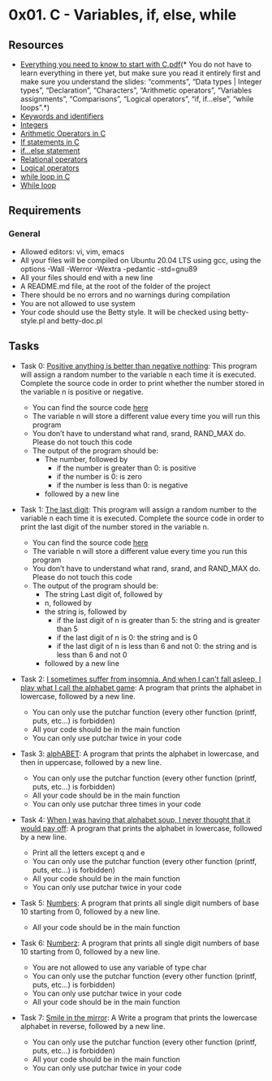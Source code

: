 # 0x01. C - Variables, if, else, while
## Resources

+ [Everything you need to know to start with C.pdf](https://s3.amazonaws.com/alx-intranet.hbtn.io/uploads/misc/2022/4/e0ccf91eec6b977a9e00ed384dc285df9c2772e3.pdf?X-Amz-Algorithm=AWS4-HMAC-SHA256&X-Amz-Credential=AKIARDDGGGOUSBVO6H7D%2F20230317%2Fus-east-1%2Fs3%2Faws4_request&X-Amz-Date=20230317T072607Z&X-Amz-Expires=86400&X-Amz-SignedHeaders=host&X-Amz-Signature=3664136a4446c47cbb198bba497e80ad2defa5e112b164a387e03b932aa5c813)(* You do not have to learn everything in there yet, but make sure you read it entirely first and make sure you understand the slides: “comments”, “Data types | Integer types”, “Declaration”, “Characters”, “Arithmetic operators”, “Variables assignments”, “Comparisons”, “Logical operators”, “if, if…else”, “while loops”.*)</br>
+ [Keywords and identifiers](https://publications.gbdirect.co.uk//c_book/chapter2/keywords_and_identifiers.html)</br>
+ [Integers](https://publications.gbdirect.co.uk//c_book/chapter2/integral_types.html)</br>
+ [Arithmetic Operators in C](https://www.tutorialspoint.com/cprogramming/c_arithmetic_operators.htm)</br>
+ [If statements in C](https://www.cprogramming.com/tutorial/c/lesson2.html)</br>
+ [if…else statement](https://www.tutorialspoint.com/cprogramming/if_else_statement_in_c.htm)</br>
+ [Relational operators](https://www.tutorialspoint.com/cprogramming/c_relational_operators.htm)</br>
+ [Logical operators](https://www.fresh2refresh.com/c-programming/c-operators-expressions/c-logical-operators/)</br>
+ [while loop in C](https://www.tutorialspoint.com/cprogramming/c_while_loop.htm)</br>
+ [While loop](https://www.youtube.com/watch?v=Ju1LYO9pkaI)</br>

## Requirements
### General
+ Allowed editors: vi, vim, emacs</br>
+ All your files will be compiled on Ubuntu 20.04 LTS using gcc, using the options -Wall -Werror -Wextra -pedantic -std=gnu89</br>
+ All your files should end with a new line</br>
+ A README.md file, at the root of the folder of the project</br>
+ There should be no errors and no warnings during compilation</br>
+ You are not allowed to use system</br>
+ Your code should use the Betty style. It will be checked using betty-style.pl and betty-doc.pl</br>

## Tasks
+ Task 0: [Positive anything is better than negative nothing](https://github.com/Hiluhree/alx-low_level_programming/blob/master/0x01-variables_if_else_while/0-positive_or_negative.c): This program will assign a random number to the variable n each time it is executed. Complete the source code in order to print whether the number stored in the variable n is positive or negative.</br>

	+ You can find the source code [here](https://github.com/holbertonschool/0x01.c/blob/master/0-positive_or_negative_c)
	+ The variable n will store a different value every time you will run this program
	+ You don’t have to understand what rand, srand, RAND_MAX do. Please do not touch this code
	+ The output of the program should be:
		- The number, followed by
			- if the number is greater than 0: is positive
			- if the number is 0: is zero
			- if the number is less than 0: is negative
		- followed by a new line
+ Task 1: [The last digit](https://github.com/Hiluhree/alx-low_level_programming/blob/master/0x01-variables_if_else_while/1-last_digit.c): This program will assign a random number to the variable n each time it is executed. Complete the source code in order to print the last digit of the number stored in the variable n.</br>

	+ You can find the source code [here](https://github.com/holbertonschool/0x01.c/blob/master/1-last_digit_c)
	+ The variable n will store a different value every time you run this program
	+ You don’t have to understand what rand, srand, and RAND_MAX do. Please do not touch this code
	+ The output of the program should be:
		- The string Last digit of, followed by
		- n, followed by
		- the string is, followed by
			- if the last digit of n is greater than 5: the string and is greater than 5
			- if the last digit of n is 0: the string and is 0
			- if the last digit of n is less than 6 and not 0: the string and is less than 6 and not 0
		- followed by a new line
+ Task 2: [I sometimes suffer from insomnia. And when I can't fall asleep, I play what I call the alphabet game](https://github.com/Hiluhree/alx-low_level_programming/blob/master/0x01-variables_if_else_while/2-print_alphabet.c): A program that prints the alphabet in lowercase, followed by a new line.

	+ You can only use the putchar function (every other function (printf, puts, etc…) is forbidden)
	+ All your code should be in the main function
	+ You can only use putchar twice in your code
+ Task 3: [alphABET](https://github.com/Hiluhree/alx-low_level_programming/blob/master/0x01-variables_if_else_while/3-print_alphabets.c): A program that prints the alphabet in lowercase, and then in uppercase, followed by a new line.

	+ You can only use the putchar function (every other function (printf, puts, etc…) is forbidden)
	+ All your code should be in the main function
	+ You can only use putchar three times in your code
+ Task 4: [When I was having that alphabet soup, I never thought that it would pay off](): A program that prints the alphabet in lowercase, followed by a new line.

	+ Print all the letters except q and e
	+ You can only use the putchar function (every other function (printf, puts, etc…) is forbidden)
	+ All your code should be in the main function
	+ You can only use putchar twice in your code
+ Task 5: [Numbers](https://github.com/Hiluhree/alx-low_level_programming/blob/master/0x01-variables_if_else_while/5-print_numbers.c): A program that prints all single digit numbers of base 10 starting from 0, followed by a new line.

	+ All your code should be in the main function
+ Task 6: [Numberz](https://github.com/Hiluhree/alx-low_level_programming/blob/master/0x01-variables_if_else_while/6-print_numberz.c): A program that prints all single digit numbers of base 10 starting from 0, followed by a new line.

	+ You are not allowed to use any variable of type char
	+ You can only use the putchar function (every other function (printf, puts, etc…) is forbidden)
	+ You can only use putchar twice in your code
	+ All your code should be in the main function
+ Task 7: [Smile in the mirror](): A Write a program that prints the lowercase alphabet in reverse, followed by a new line.

	+ You can only use the putchar function (every other function (printf, puts, etc…) is forbidden)
	+ All your code should be in the main function
	+ You can only use putchar twice in your code
